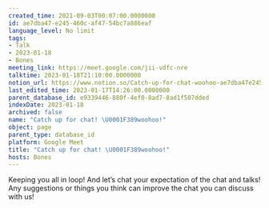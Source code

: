 ```yaml
---
created_time: 2021-09-03T00:07:00.0000000
id: ae7dba47-e245-460c-af47-54bc7a886eaf
language_level: No limit
tags:
- Talk
- 2023-01-18
- Bones
meeting_link: https://meet.google.com/jii-vdfc-nre
talktime: 2023-01-18T21:10:00.0000000
notion_url: https://www.notion.so/Catch-up-for-chat-woohoo-ae7dba47e245460caf4754bc7a886eaf
last_edited_time: 2023-01-17T14:26:00.0000000
parent_database_id: e9339446-880f-4ef0-8ad7-8ad1f507dded
indexDate: 2023-01-18
archived: false
name: "Catch up for chat! \U0001F389woohoo!"
object: page
parent_type: database_id
platform: Google Meet
title: "Catch up for chat! \U0001F389woohoo!"
hosts: Bones
---
```


Keeping you all in loop! And let’s chat your expectation of the chat and talks!
Any suggestions or things you think can improve the chat you can discuss with us!






